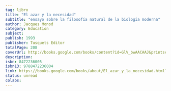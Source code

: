 ```yaml
---
tag: libro
title: "El azar y la necesidad"
subtitle: "ensayo sobre la filosofía natural de la biología moderna"
author: Jacques Monod
category: Education
subject: 
publish: 1993
publisher: Tusquets Editor
totalPage: 208
coverUrl: http://books.google.com/books/content?id=GlV_bwAACAAJ&printsec=frontcover&img=1&zoom=1&source=gbs_api
description: 
isbn: 8472236005 
isbn13: 9788472236004 
link: https://books.google.com/books/about/El_azar_y_la_necesidad.html?hl=&id=GlV_bwAACAAJ
status: unread
colabs: 
---
```


